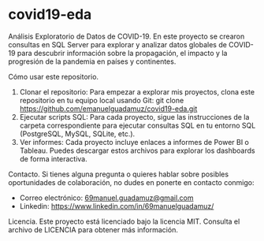 # covid19-eda

Análisis Exploratorio de Datos de COVID-19.
En este proyecto se crearon consultas en SQL Server para explorar y analizar datos globales de COVID-19 para descubrir información sobre la propagación, el impacto y la progresión de la pandemia en países y continentes.

Cómo usar este repositorio.
1. Clonar el repositorio:
   Para empezar a explorar mis proyectos, clona este repositorio en tu equipo local usando Git:
   git clone https://github.com/emanuelguadamuz/covid19-eda.git
2. Ejecutar scripts SQL:
   Para cada proyecto, sigue las instrucciones de la carpeta correspondiente para ejecutar
   consultas SQL en tu entorno SQL (PostgreSQL, MySQL, SQLite, etc.).
3. Ver informes:
   Cada proyecto incluye enlaces a informes de Power BI o Tableau. Puedes descargar estos
   archivos para explorar los dashboards de forma interactiva.

Contacto.
Si tienes alguna pregunta o quieres hablar sobre posibles oportunidades de colaboración, no dudes en ponerte en contacto conmigo:
- Correo electrónico: 69manuel.guadamuz@gmail.com
- Linkedin: https://www.linkedin.com/in/69manuelguadamuz/

Licencia.
Este proyecto está licenciado bajo la licencia MIT. Consulta el archivo de LICENCIA para obtener más información.
